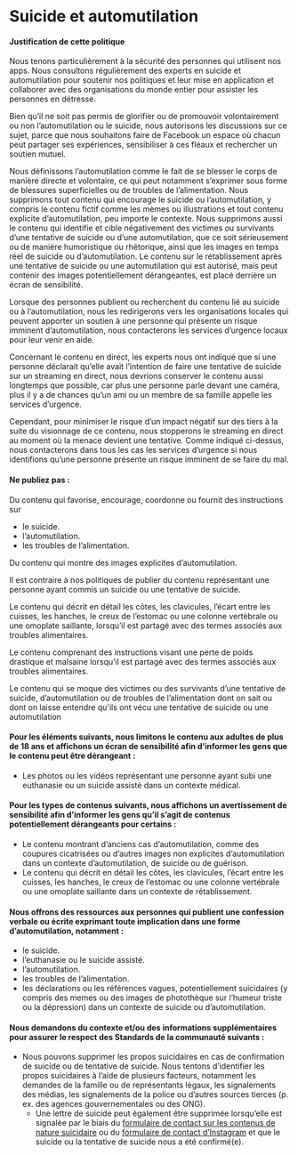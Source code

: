 Suicide et automutilation
=========================

#### Justification de cette politique

Nous tenons particulièrement à la sécurité des personnes qui utilisent nos apps. Nous consultons régulièrement des experts en suicide et automutilation pour soutenir nos politiques et leur mise en application et collaborer avec des organisations du monde entier pour assister les personnes en détresse.

Bien qu’il ne soit pas permis de glorifier ou de promouvoir volontairement ou non l’automutilation ou le suicide, nous autorisons les discussions sur ce sujet, parce que nous souhaitons faire de Facebook un espace où chacun peut partager ses expériences, sensibiliser à ces fléaux et rechercher un soutien mutuel.

Nous définissons l’automutilation comme le fait de se blesser le corps de manière directe et volontaire, ce qui peut notamment s’exprimer sous forme de blessures superficielles ou de troubles de l’alimentation. Nous supprimons tout contenu qui encourage le suicide ou l’automutilation, y compris le contenu fictif comme les mèmes ou illustrations et tout contenu explicite d’automutilation, peu importe le contexte. Nous supprimons aussi le contenu qui identifie et cible négativement des victimes ou survivants d’une tentative de suicide ou d’une automutilation, que ce soit sérieusement ou de manière humoristique ou rhétorique, ainsi que les images en temps réel de suicide ou d’automutilation. Le contenu sur le rétablissement après une tentative de suicide ou une automutilation qui est autorisé, mais peut contenir des images potentiellement dérangeantes, est placé derrière un écran de sensibilité.

Lorsque des personnes publient ou recherchent du contenu lié au suicide ou à l’automutilation, nous les redirigerons vers les organisations locales qui peuvent apporter un soutien à une personne qui présente un risque imminent d’automutilation, nous contacterons les services d’urgence locaux pour leur venir en aide.

Concernant le contenu en direct, les experts nous ont indiqué que si une personne déclarait qu’elle avait l’intention de faire une tentative de suicide sur un streaming en direct, nous devrions conserver le contenu aussi longtemps que possible, car plus une personne parle devant une caméra, plus il y a de chances qu’un ami ou un membre de sa famille appelle les services d’urgence.

Cependant, pour minimiser le risque d’un impact négatif sur des tiers à la suite du visionnage de ce contenu, nous stopperons le streaming en direct au moment où la menace devient une tentative. Comme indiqué ci-dessus, nous contacterons dans tous les cas les services d’urgence si nous identifions qu’une personne présente un risque imminent de se faire du mal.

#### Ne publiez pas :

Du contenu qui favorise, encourage, coordonne ou fournit des instructions sur

* le suicide.
* l’automutilation.
* les troubles de l’alimentation.

Du contenu qui montre des images explicites d’automutilation.

Il est contraire à nos politiques de publier du contenu représentant une personne ayant commis un suicide ou une tentative de suicide.

Le contenu qui décrit en détail les côtes, les clavicules, l’écart entre les cuisses, les hanches, le creux de l’estomac ou une colonne vertébrale ou une omoplate saillante, lorsqu’il est partagé avec des termes associés aux troubles alimentaires.

Le contenu comprenant des instructions visant une perte de poids drastique et malsaine lorsqu’il est partagé avec des termes associés aux troubles alimentaires.

Le contenu qui se moque des victimes ou des survivants d’une tentative de suicide, d’automutilation ou de troubles de l’alimentation dont on sait ou dont on laisse entendre qu'ils ont vécu une tentative de suicide ou une automutilation

#### Pour les éléments suivants, nous limitons le contenu aux adultes de plus de 18 ans et affichons un écran de sensibilité afin d’informer les gens que le contenu peut être dérangeant :

* Les photos ou les vidéos représentant une personne ayant subi une euthanasie ou un suicide assisté dans un contexte médical.

#### Pour les types de contenus suivants, nous affichons un avertissement de sensibilité afin d’informer les gens qu’il s’agit de contenus potentiellement dérangeants pour certains :

* Le contenu montrant d’anciens cas d’automutilation, comme des coupures cicatrisées ou d’autres images non explicites d’automutilation dans un contexte d’automutilation, de suicide ou de guérison.
* Le contenu qui décrit en détail les côtes, les clavicules, l’écart entre les cuisses, les hanches, le creux de l’estomac ou une colonne vertébrale ou une omoplate saillante dans un contexte de rétablissement.

#### Nous offrons des ressources aux personnes qui publient une confession verbale ou écrite exprimant toute implication dans une forme d’automutilation, notamment :

* le suicide.
* l’euthanasie ou le suicide assisté.
* l’automutilation.
* les troubles de l’alimentation.
* les déclarations ou les références vagues, potentiellement suicidaires (y compris des memes ou des images de photothèque sur l’humeur triste ou la dépression) dans un contexte de suicide ou d’automutilation.

#### Nous demandons du contexte et/ou des informations supplémentaires pour assurer le respect des Standards de la communauté suivants :

* Nous pouvons supprimer les propos suicidaires en cas de confirmation de suicide ou de tentative de suicide. Nous tentons d’identifier les propos suicidaires à l’aide de plusieurs facteurs, notamment les demandes de la famille ou de représentants légaux, les signalements des médias, les signalements de la police ou d’autres sources tierces (p. ex. des agences gouvernementales ou des ONG).
    * Une lettre de suicide peut également être supprimée lorsqu’elle est signalée par le biais du [formulaire de contact sur les contenus de nature suicidaire](https://www.facebook.com/help/contact/305410456169423/) ou du [formulaire de contact d’Instagram](https://help.instagram.com/contact/383679321740945/) et que le suicide ou la tentative de suicide nous a été confirmé(e).